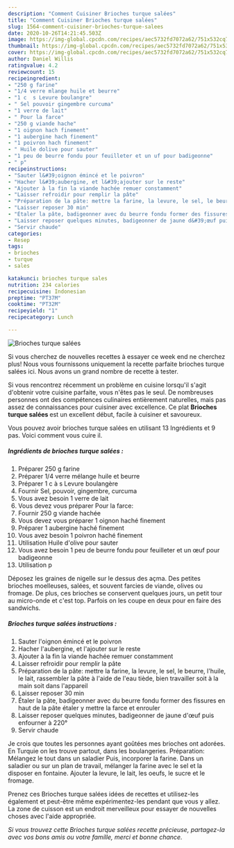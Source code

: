 ```yaml
---
description: "Comment Cuisiner Brioches turque salées"
title: "Comment Cuisiner Brioches turque salées"
slug: 1564-comment-cuisiner-brioches-turque-salees
date: 2020-10-26T14:21:45.503Z
image: https://img-global.cpcdn.com/recipes/aec5732fd7072a62/751x532cq70/brioches-turque-salees-photo-principale-de-la-recette.jpg
thumbnail: https://img-global.cpcdn.com/recipes/aec5732fd7072a62/751x532cq70/brioches-turque-salees-photo-principale-de-la-recette.jpg
cover: https://img-global.cpcdn.com/recipes/aec5732fd7072a62/751x532cq70/brioches-turque-salees-photo-principale-de-la-recette.jpg
author: Daniel Willis
ratingvalue: 4.2
reviewcount: 15
recipeingredient:
- "250 g farine"
- "1/4 verre mlange huile et beurre"
- "1 c  s Levure boulangre"
- " Sel pouvoir gingembre curcuma"
- "1 verre de lait"
- " Pour la farce"
- "250 g viande hache"
- "1 oignon hach finement"
- "1 aubergine hach finement"
- "1 poivron hach finement"
- " Huile dolive pour sauter"
- "1 peu de beurre fondu pour feuilleter et un uf pour badigeonne"
- " p"
recipeinstructions:
- "Sauter l&#39;oignon émincé et le poivron"
- "Hacher l&#39;aubergine, et l&#39;ajouter sur le reste"
- "Ajouter à la fin la viande hachée remuer constamment"
- "Laisser refroidir pour remplir la pâte"
- "Préparation de la pâte: mettre la farine, la levure, le sel, le beurre, l&#39;huile, le lait, rassembler la pâte à l&#39;aide de l&#39;eau tiède, bien travailler soit à la main soit dans l&#39;appareil"
- "Laisser reposer 30 min"
- "Étaler la pâte, badigeonner avec du beurre fondu former des fissures en haut de la pâte étaler y mettre la farce et enrouler"
- "Laisser reposer quelques minutes, badigeonner de jaune d&#39;œuf puis enfourner à 220°"
- "Servir chaude"
categories:
- Resep
tags:
- brioches
- turque
- sales

katakunci: brioches turque sales 
nutrition: 234 calories
recipecuisine: Indonesian
preptime: "PT37M"
cooktime: "PT32M"
recipeyield: "1"
recipecategory: Lunch

---
```



![Brioches turque salées](https://img-global.cpcdn.com/recipes/aec5732fd7072a62/751x532cq70/brioches-turque-salees-photo-principale-de-la-recette.jpg)

Si vous cherchez de nouvelles recettes à essayer ce week end ne cherchez plus! Nous vous fournissons uniquement la recette parfaite brioches turque salées ici. Nous avons un grand nombre de recette à tester.

Si vous rencontrez récemment un problème en cuisine lorsqu'il s'agit d'obtenir votre cuisine parfaite, vous n'êtes pas le seul. De nombreuses personnes ont des compétences culinaires entièrement naturelles, mais pas assez de connaissances pour cuisiner avec excellence. Ce plat <strong> Brioches turque salées </strong> est un excellent début, facile à cuisiner et savoureux.

<!--inarticleads1-->

Vous pouvez avoir brioches turque salées en utilisant 13 Ingrédients et 9 pas. Voici comment vous cuire il.

##### Ingrédients de brioches turque salées :

1. Préparer 250 g farine
1. Préparer 1/4 verre mélange huile et beurre
1. Préparer 1 c à s Levure boulangère
1. Fournir  Sel, pouvoir, gingembre, curcuma
1. Vous avez besoin 1 verre de lait
1. Vous devez vous préparer  Pour la farce:
1. Fournir 250 g viande hachée
1. Vous devez vous préparer 1 oignon haché finement
1. Préparer 1 aubergine haché finement
1. Vous avez besoin 1 poivron haché finement
1. Utilisation  Huile d&#39;olive pour sauter
1. Vous avez besoin 1 peu de beurre fondu pour feuilleter et un œuf pour badigeonne
1. Utilisation  p


Déposez les graines de nigelle sur le dessus des açma. Des petites brioches moelleuses, salées, et souvent farcies de viande, olives ou fromage. De plus, ces brioches se conservent quelques jours, un petit tour au micro-onde et c&#39;est top. Parfois on les coupe en deux pour en faire des sandwichs. 

<!--inarticleads2-->

##### Brioches turque salées instructions :

1. Sauter l&#39;oignon émincé et le poivron
1. Hacher l&#39;aubergine, et l&#39;ajouter sur le reste
1. Ajouter à la fin la viande hachée remuer constamment
1. Laisser refroidir pour remplir la pâte
1. Préparation de la pâte: mettre la farine, la levure, le sel, le beurre, l&#39;huile, le lait, rassembler la pâte à l&#39;aide de l&#39;eau tiède, bien travailler soit à la main soit dans l&#39;appareil
1. Laisser reposer 30 min
1. Étaler la pâte, badigeonner avec du beurre fondu former des fissures en haut de la pâte étaler y mettre la farce et enrouler
1. Laisser reposer quelques minutes, badigeonner de jaune d&#39;œuf puis enfourner à 220°
1. Servir chaude


Je crois que toutes les personnes ayant goûtées mes brioches ont adorées. En Turquie on les trouve partout, dans les boulangeries. Préparation: Mélangez le tout dans un saladier Puis, incorporer la farine. Dans un saladier ou sur un plan de travail, mélanger la farine avec le sel et la disposer en fontaine. Ajouter la levure, le lait, les oeufs, le sucre et le fromage. 

<!--inarticleads1-->

<p>
Prenez ces Brioches turque salées idées de recettes et utilisez-les également et peut-être même expérimentez-les pendant que vous y allez. La zone de cuisson est un endroit merveilleux pour essayer de nouvelles choses avec l'aide appropriée.
</p>

<p>
<i>Si vous trouvez cette Brioches turque salées recette précieuse, partagez-la avec vos bons amis ou votre famille, merci et bonne chance.</i>
</p>
